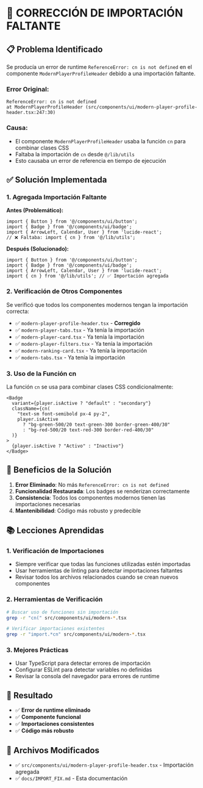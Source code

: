# 🔧 **CORRECCIÓN DE IMPORTACIÓN FALTANTE**

## 📋 **Problema Identificado**

Se producía un error de runtime `ReferenceError: cn is not defined` en el componente `ModernPlayerProfileHeader` debido a una importación faltante.

### **Error Original:**
```
ReferenceError: cn is not defined
at ModernPlayerProfileHeader (src/components/ui/modern-player-profile-header.tsx:247:30)
```

### **Causa:**
- El componente `ModernPlayerProfileHeader` usaba la función `cn` para combinar clases CSS
- Faltaba la importación de `cn` desde `@/lib/utils`
- Esto causaba un error de referencia en tiempo de ejecución

## ✅ **Solución Implementada**

### **1. Agregada Importación Faltante**

**Antes (Problemático):**
```tsx
import { Button } from '@/components/ui/button';
import { Badge } from '@/components/ui/badge';
import { ArrowLeft, Calendar, User } from 'lucide-react';
// ❌ Faltaba: import { cn } from '@/lib/utils';
```

**Después (Solucionado):**
```tsx
import { Button } from '@/components/ui/button';
import { Badge } from '@/components/ui/badge';
import { ArrowLeft, Calendar, User } from 'lucide-react';
import { cn } from '@/lib/utils'; // ✅ Importación agregada
```

### **2. Verificación de Otros Componentes**

Se verificó que todos los componentes modernos tengan la importación correcta:

- ✅ `modern-player-profile-header.tsx` - **Corregido**
- ✅ `modern-player-tabs.tsx` - Ya tenía la importación
- ✅ `modern-player-card.tsx` - Ya tenía la importación
- ✅ `modern-player-filters.tsx` - Ya tenía la importación
- ✅ `modern-ranking-card.tsx` - Ya tenía la importación
- ✅ `modern-tabs.tsx` - Ya tenía la importación

### **3. Uso de la Función cn**

La función `cn` se usa para combinar clases CSS condicionalmente:

```tsx
<Badge 
  variant={player.isActive ? "default" : "secondary"}
  className={cn(
    "text-sm font-semibold px-4 py-2",
    player.isActive 
      ? "bg-green-500/20 text-green-300 border-green-400/30" 
      : "bg-red-500/20 text-red-300 border-red-400/30"
  )}
>
  {player.isActive ? "Activo" : "Inactivo"}
</Badge>
```

## 🎯 **Beneficios de la Solución**

1. **Error Eliminado**: No más `ReferenceError: cn is not defined`
2. **Funcionalidad Restaurada**: Los badges se renderizan correctamente
3. **Consistencia**: Todos los componentes modernos tienen las importaciones necesarias
4. **Mantenibilidad**: Código más robusto y predecible

## 📚 **Lecciones Aprendidas**

### **1. Verificación de Importaciones**
- Siempre verificar que todas las funciones utilizadas estén importadas
- Usar herramientas de linting para detectar importaciones faltantes
- Revisar todos los archivos relacionados cuando se crean nuevos componentes

### **2. Herramientas de Verificación**
```bash
# Buscar uso de funciones sin importación
grep -r "cn(" src/components/ui/modern-*.tsx

# Verificar importaciones existentes
grep -r "import.*cn" src/components/ui/modern-*.tsx
```

### **3. Mejores Prácticas**
- Usar TypeScript para detectar errores de importación
- Configurar ESLint para detectar variables no definidas
- Revisar la consola del navegador para errores de runtime

## 🚀 **Resultado**

- ✅ **Error de runtime eliminado**
- ✅ **Componente funcional**
- ✅ **Importaciones consistentes**
- ✅ **Código más robusto**

## 📁 **Archivos Modificados**

- ✅ `src/components/ui/modern-player-profile-header.tsx` - Importación agregada
- ✅ `docs/IMPORT_FIX.md` - Esta documentación
